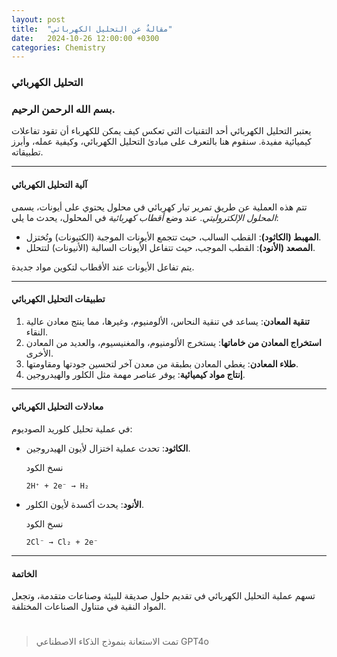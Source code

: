 ```yaml
---
layout: post
title:  "مقالةٌ عن التحليل الكهربائي"
date:   2024-10-26 12:00:00 +0300
categories: Chemistry
---
```


### التحليل الكهربائي

### بسم الله الرحمن الرحيم. 
 يعتبر التحليل الكهربائي أحد التقنيات التي تعكس كيف يمكن للكهرباء أن تقود تفاعلات كيميائية مفيدة. سنقوم هنا بالتعرف على مبادئ التحليل الكهربائي، وكيفية عمله، وأبرز تطبيقاته.

----------

#### آلية التحليل الكهربائي

تتم هذه العملية عن طريق تمرير تيار كهربائي في محلول يحتوي على أيونات، يسمى _المحلول الإلكتروليتي_. عند وضع _أقطاب كهربائية_ في المحلول، يحدث ما يلي:

-   **المهبط (الكاثود)**: القطب السالب، حيث تتجمع الأيونات الموجبة (الكتيونات) وتُختزل.
-   **المصعد (الأنود)**: القطب الموجب، حيث تتفاعل الأيونات السالبة (الأنيونات) لتتحلل.

يتم تفاعل الأيونات عند الأقطاب لتكوين مواد جديدة.

----------

#### تطبيقات التحليل الكهربائي

1.  **تنقية المعادن**: يساعد في تنقية النحاس، الألومنيوم، وغيرها، مما ينتج معادن عالية النقاء.
2.  **استخراج المعادن من خاماتها**: يستخرج الألومنيوم، والمغنيسيوم، والعديد من المعادن الأخرى.
3.  **طلاء المعادن**: يغطي المعادن بطبقة من معدن آخر لتحسين جودتها ومقاومتها.
4.  **إنتاج مواد كيميائية**: يوفر عناصر مهمة مثل الكلور والهيدروجين.

----------

#### معادلات التحليل الكهربائي

في عملية تحليل كلوريد الصوديوم:

-   **الكاثود**: تحدث عملية اختزال لأيون الهيدروجين.
    
    نسخ الكود
    
    `2H⁺ + 2e⁻ → H₂` 
    
-   **الأنود**: يحدث أكسدة لأيون الكلور.
    
    نسخ الكود
    
    `2Cl⁻ → Cl₂ + 2e⁻` 
    

----------

#### الخاتمة

تسهم عملية التحليل الكهربائي في تقديم حلول صديقة للبيئة وصناعات متقدمة، وتجعل المواد النقية في متناول الصناعات المختلفة.


#

>تمت الاستعانة بنموذج الذكاء الاصطناعي GPT4o 